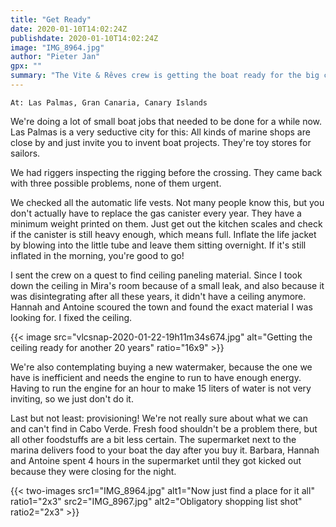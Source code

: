 ```yaml
---
title: "Get Ready"
date: 2020-01-10T14:02:24Z
publishdate: 2020-01-10T14:02:24Z
image: "IMG_8964.jpg"
author: "Pieter Jan"
gpx: ""
summary: "The Vite & Rêves crew is getting the boat ready for the big crossing of the Atlantic Ocean."
---
```


`At: Las Palmas, Gran Canaria, Canary Islands`

We're doing a lot of small boat jobs that needed to be done for a while now. Las Palmas is a very seductive city for this: All kinds of marine shops are close by and just invite you to invent boat projects. They're toy stores for sailors.

We had riggers inspecting the rigging before the crossing. They came back with three possible problems, none of them urgent.

We checked all the automatic life vests. Not many people know this, but you don't actually have to replace the gas canister every year. They have a minimum weight printed on them. Just get out the kitchen scales and check if the canister is still heavy enough, which means full. Inflate the life jacket by blowing into the little tube and leave them sitting overnight. If it's still inflated in the morning, you're good to go!

I sent the crew on a quest to find ceiling paneling material. Since I took down the ceiling in Mira's room because of a small leak, and also because it was disintegrating after all these years, it didn't have a ceiling anymore. Hannah and Antoine scoured the town and found the exact material I was looking for. I fixed the ceiling.

{{< image src="vlcsnap-2020-01-22-19h11m34s674.jpg" alt="Getting the ceiling ready for another 20 years" ratio="16x9" >}}

We're also contemplating buying a new watermaker, because the one we have is inefficient and needs the engine to run to have enough energy. Having to run the engine for an hour to make 15 liters of water is not very inviting, so we just don't do it.

Last but not least: provisioning! We're not really sure about what we can and can't find in Cabo Verde. Fresh food shouldn't be a problem there, but all other foodstuffs are a bit less certain. The supermarket next to the marina delivers food to your boat the day after you buy it. Barbara, Hannah and Antoine spent 4 hours in the supermarket until they got kicked out because they were closing for the night.

{{< two-images src1="IMG_8964.jpg" alt1="Now just find a place for it all" ratio1="2x3" src2="IMG_8967.jpg" alt2="Obligatory shopping list shot" ratio2="2x3" >}}

